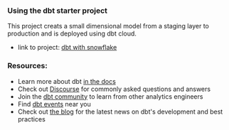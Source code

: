 ### Using the dbt starter project

This project creats a small dimensional model from a staging layer to production and is deployed using dbt cloud.
- link to project: [dbt with snowflake](https://docs.getdbt.com/guides/snowflake?step=1)

### Resources:
- Learn more about dbt [in the docs](https://docs.getdbt.com/docs/introduction)
- Check out [Discourse](https://discourse.getdbt.com/) for commonly asked questions and answers
- Join the [dbt community](https://getdbt.com/community) to learn from other analytics engineers
- Find [dbt events](https://events.getdbt.com) near you
- Check out [the blog](https://blog.getdbt.com/) for the latest news on dbt's development and best practices
